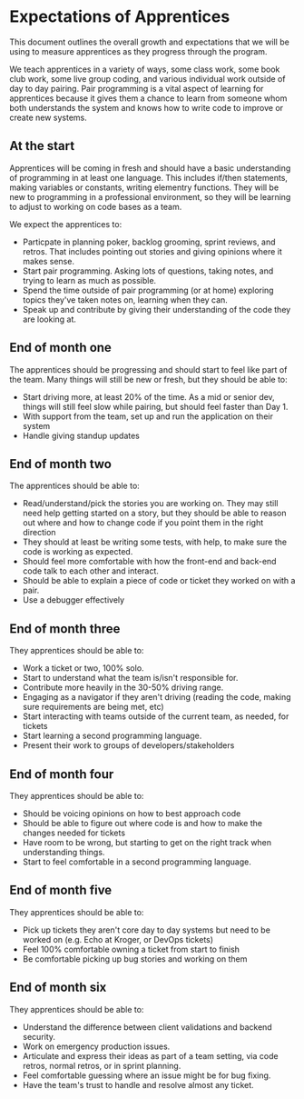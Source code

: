 # Expectations of Apprentices

This document outlines the overall growth and expectations that we will be using to measure apprentices as they progress through the program.

We teach apprentices in a variety of ways, some class work, some book club work, some live group coding, and various individual work outside of day to day pairing. Pair programming is a vital aspect of learning for apprentices because it gives them a chance to learn from someone whom both understands the system and knows how to write code to improve or create new systems.

## At the start

Apprentices will be coming in fresh and should have a basic understanding of programming in at least one language. This includes if/then statements, making variables or constants, writing elementry functions. They will be new to programming in a professional environment, so they will be learning to adjust to working on code bases as a team.

We expect the apprentices to:

* Particpate in planning poker, backlog grooming, sprint reviews, and retros. That includes pointing out stories and giving opinions where it makes sense.
* Start pair programming. Asking lots of questions, taking notes, and trying to learn as much as possible.
* Spend the time outside of pair programming (or at home) exploring topics they've taken notes on, learning when they can.
* Speak up and contribute by giving their understanding of the code they are looking at.

## End of month one

The apprentices should be progressing and should start to feel like part of the team. Many things will still be new or fresh, but they should be able to:

* Start driving more, at least 20% of the time. As a mid or senior dev, things will still feel slow while pairing, but should feel faster than Day 1.
* With support from the team, set up and run the application on their system
* Handle giving standup updates

## End of month two

The apprentices should be able to:

* Read/understand/pick the stories you are working on. They may still need help getting started on a story, but they should be able to reason out where and how to change code if you point them in the right direction
* They should at least be writing some tests, with help, to make sure the code is working as expected.
* Should feel more comfortable with how the front-end and back-end code talk to each other and interact.
* Should be able to explain a piece of code or ticket they worked on with a pair.
* Use a debugger effectively

## End of month three

They apprentices should be able to:

* Work a ticket or two, 100% solo.
* Start to understand what the team is/isn't responsible for.
* Contribute more heavily in the 30-50% driving range.
* Engaging as a navigator if they aren't driving (reading the code, making sure requirements are being met, etc)
* Start interacting with teams outside of the current team, as needed, for tickets
* Start learning a second programming language.
* Present their work to groups of developers/stakeholders

## End of month four

They apprentices should be able to:

* Should be voicing opinions on how to best approach code
* Should be able to figure out where code is and how to make the changes needed for tickets
* Have room to be wrong, but starting to get on the right track when understanding things.
* Start to feel comfortable in a second programming language.

## End of month five

They apprentices should be able to:

* Pick up tickets they aren't core day to day systems but need to be worked on (e.g. Echo at Kroger, or DevOps tickets)
* Feel 100% comfortable owning a ticket from start to finish
* Be comfortable picking up bug stories and working on them

## End of month six

They apprentices should be able to:

* Understand the difference between client validations and backend security.
* Work on emergency production issues.
* Articulate and express their ideas as part of a team setting, via code retros, normal retros, or in sprint planning.
* Feel comfortable guessing where an issue might be for bug fixing.
* Have the team's trust to handle and resolve almost any ticket.
